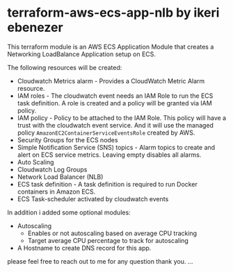 # terraform-aws-ecs-app-nlb by ikeri ebenezer

This terraform module is an AWS ECS Application Module that creates a Networking LoadBalance Application setup on ECS.

The following resources will be created:

 - Cloudwatch Metrics alarm - Provides a CloudWatch Metric Alarm resource.
 - IAM roles - The cloudwatch event needs an IAM Role to run the ECS task definition. A role is created and a policy will be granted via IAM policy.
 - IAM policy - Policy to be attached to the IAM Role. This policy will have a trust with the cloudwatch event service. And it will use the managed policy `AmazonEC2ContainerServiceEventsRole` created by AWS.
 - Security Groups for the ECS nodes
 - Simple Notification Service (SNS) topics - Alarm topics to create and alert on ECS service metrics. Leaving empty disables all alarms.
 - Auto Scaling
 - Cloudwatch Log Groups
 - Network Load Balancer (NLB)
 - ECS task definition - A task definition is required to run Docker containers in Amazon ECS.
 - ECS Task-scheduler activated by cloudwatch events

In addition i added some optional modules:
 - Autoscaling
     - Enables or not autoscaling based on average CPU tracking
     - Target average CPU percentage to track for autoscaling
 - A Hostname to create DNS record for this app.

 please feel free to reach out to me for any question thank you. ...